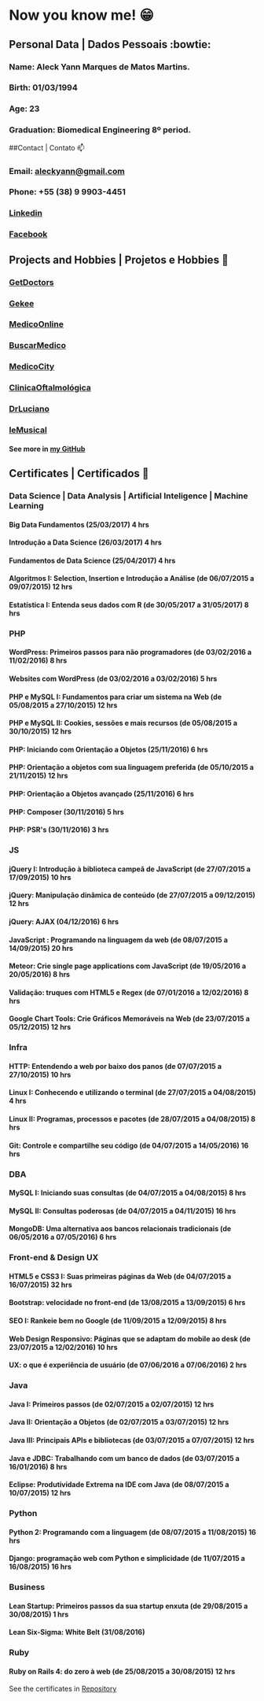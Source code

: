 # Now you know me! :grin:

## Personal Data | Dados Pessoais :bowtie:

### **Name:** Aleck Yann Marques de Matos Martins.

### **Birth:** 01/03/1994

### **Age:** 23

### **Graduation:** Biomedical Engineering 8º period.


##Contact | Contato :mailbox:

### **Email:** aleckyann@gmail.com

### **Phone:** +55 (38) 9 9903-4451

### [Linkedin](https://www.linkedin.com/in/aleckyann/)

### [Facebook](https://www.facebook.com/aleckyann)


## Projects and Hobbies | Projetos e Hobbies :school_satchel:

### [GetDoctors](http://getdoctors.com.br)

### [Gekee](http://geekee.com.br)

### [MedicoOnline](http://medico.online)

### [BuscarMedico](http://buscarmedico.com.br)

### [MedicoCity](http://medico.city)

### [ClinicaOftalmológica](http://clinicaoftalmologicamoc.com.br)

### [DrLuciano](http://drlucianosolianasser.com.br)

### [IeMusical](http://iemusical.com.br)

#### See more in [my GitHub](http://github.com/aleckyann)

## Certificates | Certificados :file_folder:

### Data Science | Data Analysis | Artificial Inteligence | Machine Learning
#### Big Data Fundamentos (25/03/2017) 4 hrs
#### Introdução a Data Science (26/03/2017) 4 hrs
#### Fundamentos de Data Science (25/04/2017) 4 hrs
#### Algoritmos I: Selection, Insertion e Introdução a Análise (de 06/07/2015 a 09/07/2015) 12 hrs 
#### Estatística I: Entenda seus dados com R (de 30/05/2017 a 31/05/2017) 8 hrs 

### PHP
#### WordPress: Primeiros passos para não programadores (de 03/02/2016 a 11/02/2016) 8 hrs 
#### Websites com WordPress (de 03/02/2016 a 03/02/2016) 5 hrs 
#### PHP e MySQL I: Fundamentos para criar um sistema na Web (de 05/08/2015 a 27/10/2015) 12 hrs 
#### PHP e MySQL II: Cookies, sessões e mais recursos (de 05/08/2015 a 30/10/2015) 12 hrs
#### PHP: Iniciando com Orientação a Objetos (25/11/2016) 6 hrs
#### PHP: Orientação a objetos com sua linguagem preferida (de 05/10/2015 a 21/11/2015) 12 hrs
#### PHP: Orientação a Objetos avançado (25/11/2016) 6 hrs
#### PHP: Composer (30/11/2016) 5 hrs
#### PHP: PSR's (30/11/2016) 3 hrs

### JS
#### jQuery I: Introdução à biblioteca campeã de JavaScript (de 27/07/2015 a 17/09/2015) 10 hrs 
#### jQuery: Manipulação dinâmica de conteúdo (de 27/07/2015 a 09/12/2015) 12 hrs
#### jQuery: AJAX (04/12/2016) 6 hrs
#### JavaScript : Programando na linguagem da web (de 08/07/2015 a 14/09/2015) 20 hrs 
#### Meteor: Crie single page applications com JavaScript (de 19/05/2016 a 20/05/2016) 8 hrs 
#### Validação: truques com HTML5 e Regex (de 07/01/2016 a 12/02/2016) 8 hrs 
#### Google Chart Tools: Crie Gráficos Memoráveis na Web (de 23/07/2015 a 05/12/2015) 12 hrs 

### Infra
#### HTTP: Entendendo a web por baixo dos panos (de 07/07/2015 a 27/10/2015) 10 hrs 
#### Linux I: Conhecendo e utilizando o terminal (de 27/07/2015 a 04/08/2015) 4 hrs 
#### Linux II: Programas, processos e pacotes (de 28/07/2015 a 04/08/2015) 8 hrs 
#### Git: Controle e compartilhe seu código (de 04/07/2015 a 14/05/2016) 16 hrs 

### DBA
#### MySQL I: Iniciando suas consultas (de 04/07/2015 a 04/08/2015) 8 hrs 
#### MySQL II: Consultas poderosas (de 04/07/2015 a 04/11/2015) 16 hrs 
#### MongoDB: Uma alternativa aos bancos relacionais tradicionais (de 06/05/2016 a 07/05/2016) 6 hrs 

### Front-end & Design UX
#### HTML5 e CSS3 I: Suas primeiras páginas da Web (de 04/07/2015 a 16/07/2015) 32 hrs 
#### Bootstrap: velocidade no front-end (de 13/08/2015 a 13/09/2015) 6 hrs 
#### SEO I: Rankeie bem no Google (de 11/09/2015 a 12/09/2015) 8 hrs 
#### Web Design Responsivo: Páginas que se adaptam do mobile ao desk (de 23/07/2015 a 12/02/2016) 10 hrs 
#### UX: o que é experiência de usuário (de 07/06/2016 a 07/06/2016) 2 hrs 

### Java
#### Java I: Primeiros passos (de 02/07/2015 a 02/07/2015) 12 hrs 
#### Java II: Orientação a Objetos (de 02/07/2015 a 03/07/2015) 12 hrs 
#### Java III: Principais APIs e bibliotecas (de 03/07/2015 a 07/07/2015) 12 hrs 
#### Java e JDBC: Trabalhando com um banco de dados (de 03/07/2015 a 16/01/2016) 8 hrs 
#### Eclipse: Produtividade Extrema na IDE com Java (de 08/07/2015 a 10/07/2015) 12 hrs 

### Python
#### Python 2: Programando com a linguagem (de 08/07/2015 a 11/08/2015) 16 hrs 
#### Django: programação web com Python e simplicidade (de 11/07/2015 a 16/08/2015) 16 hrs 

### Business
#### Lean Startup: Primeiros passos da sua startup enxuta (de 29/08/2015 a 30/08/2015) 1 hrs
#### Lean Six-Sigma: White Belt (31/08/2016)

### Ruby
#### Ruby on Rails 4: do zero à web (de 25/08/2015 a 30/08/2015) 12 hrs 

See the certificates in [Repository](https://github.com/aleckyann/Curriculum-certificates)



